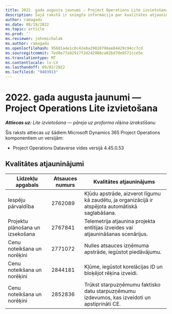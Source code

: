```yaml
---
title: 2022. gada augusta jaunumi — Project Operations Lite izvietošana
description: Šajā rakstā ir sniegta informācija par kvalitātes atjauninājumiem, kas ir pieejami Microsoft Dynamics 365 Project Operations lite izvietošanas 2022. gada augusta laidienā.
author: ramagadu
ms.date: 08/19/2022
ms.topic: article
ms.prod: ''
ms.reviewer: johnmichalak
ms.author: ramagadu
ms.openlocfilehash: 95681a4e1c0c42e8a29810796ee84429c94cc7cd
ms.sourcegitcommit: 7ed8e77a92917f2d242988ca02bd7de9571cce5e
ms.translationtype: MT
ms.contentlocale: lv-LV
ms.lasthandoff: 09/02/2022
ms.locfileid: "9403913"
---
```

# <a name="whats-new-august-2022---project-operations-lite-deployment"></a>2022. gada augusta jaunumi — Project Operations Lite izvietošana

_**Attiecas uz:** Lite izvietošana — pāreja uz proforma rēķina izrakstīšanu_

Šis raksts attiecas uz šādiem Microsoft Dynamics 365 Project Operations komponentiem un versijām:

- Project Operations Dataverse vides versijā 4.45.0.53

## <a name="quality-updates"></a>Kvalitātes atjauninājumi

| Līdzekļu apgabals | Atsauces numurs | Kvalitātes atjauninājums |
| --- | --- | --- |
|   Iespēju pārvaldība | 2762089 | Kļūdu apstrāde, aizverot līgumu kā zaudētu, ja organizācijā ir atspējota automātiskā saglabāšana.|
|Projektu plānošana un izsekošana | 2767841 | Telemetrija atjaunina projekta entītijas izveides vai atjaunināšanas scenārijus.|
|Cenu noteikšana un norēķini | 2771072 | Nulles atsauces izņēmuma apstrāde, iegūstot piedāvājumu.|
|Cenu noteikšana un norēķini | 2844181 |Kļūme, iegūstot korelācijas ID un bloķējot rēķina izveidi.|
|Cenu noteikšana un norēķini | 2852836 | Trūkst starpuzņēmumu faktisko datu starpuzņēmumu izdevumos, kas izveidoti un apstiprināti CE.|
